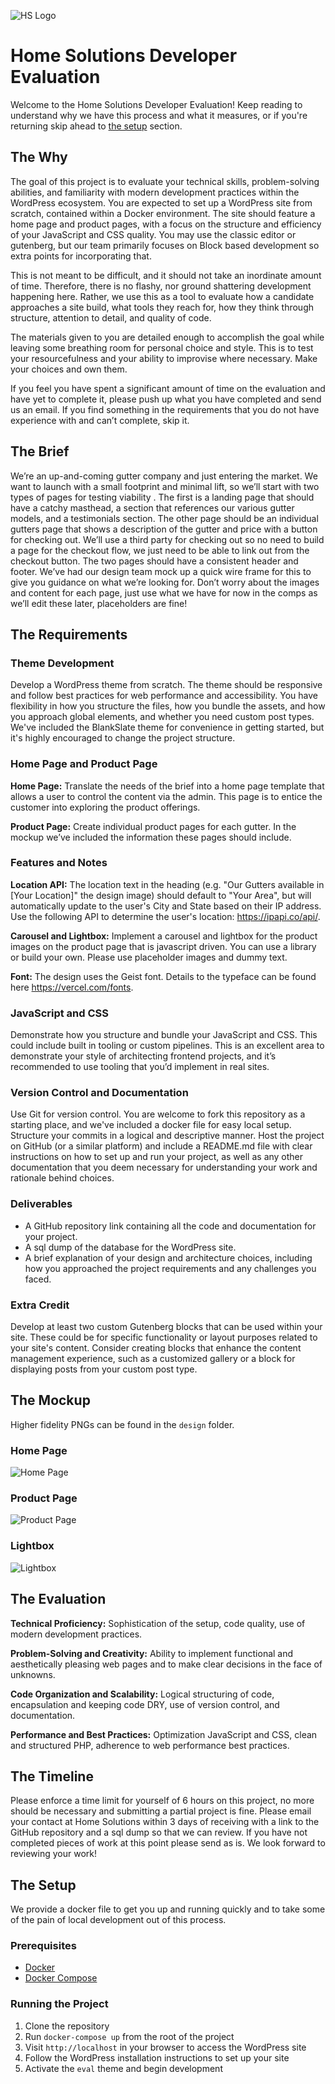 ![HS Logo](./design/HS-logo.jpeg)

# Home Solutions Developer Evaluation
Welcome to the Home Solutions Developer Evaluation! Keep reading to understand why we have this process and what it measures, or if you're returning skip ahead to [the setup](#the-setup) section.

## The Why
The goal of this project is to evaluate your technical skills, problem-solving abilities, and familiarity with modern development practices within the WordPress ecosystem. You are expected to set up a WordPress site from scratch, contained within a Docker environment. The site should feature a home page and product pages, with a focus on the structure and efficiency of your JavaScript and CSS quality. You may use the classic editor or gutenberg, but our team primarily focuses on Block based development so extra points for incorporating that.

This is not meant to be difficult, and it should not take an inordinate amount of time. Therefore, there is no flashy, nor ground shattering development happening here. Rather, we use this as a tool to evaluate how a candidate approaches a site build, what tools they reach for, how they think through structure, attention to detail, and quality of code.

The materials given to you are detailed enough to accomplish the goal while leaving some breathing room for personal choice and style. This is to test your resourcefulness and your ability to improvise where necessary. Make your choices and own them.

If you feel you have spent a significant amount of time on the evaluation and have yet to complete it, please push up what you have completed and send us an email. If you find something in the requirements that you do not have experience with and can’t complete, skip it.

## The Brief
We’re an up-and-coming gutter company and just entering the market. We want to launch with a small footprint and minimal lift, so we’ll start with two types of pages for testing viability . The first is a landing page that should have a catchy masthead, a section that references our various gutter models, and a testimonials section. The other page should be an individual gutters page that shows a description of the gutter and price with a button for checking out. We’ll use a third party for checking out so no need to build a page for the checkout flow, we just need to be able to link out from the checkout button. The two pages should have a consistent header and footer. We’ve had our design team mock up a quick wire frame for this to give you guidance on what we’re looking for. Don’t worry about the images and content for each page, just use what we have for now in the comps as we’ll edit these later, placeholders are fine!

## The Requirements
### Theme Development
Develop a WordPress theme from scratch. The theme should be responsive and follow best practices for web performance and accessibility. You have flexibility in how you structure the files, how you bundle the assets, and how you approach global elements, and whether you need custom post types. We've included the BlankSlate theme for convenience in getting started, but it's highly encouraged to change the project structure.

### Home Page and Product Page
**Home Page:** Translate the needs of the brief into a home page template that allows a user to control the content via the admin. This page is to entice the customer into exploring the product offerings.

**Product Page:** Create individual product pages for each gutter. In the mockup we’ve included the information these pages should include.

### Features and Notes
**Location API:** The location text in the heading (e.g. "Our Gutters available in [Your Location]" the design image) should default to "Your Area", but will automatically update to the user's City and State based on their IP address. Use the following API to determine the user's location: https://ipapi.co/api/. 

**Carousel and Lightbox:** Implement a carousel and lightbox for the product images on the product page that is javascript driven. You can use a library or build your own. Please use placeholder images and dummy text.

**Font:** The design uses the Geist font. Details to the typeface can be found here https://vercel.com/fonts.

### JavaScript and CSS
Demonstrate how you structure and bundle your JavaScript and CSS. This could include built in tooling or custom pipelines. This is an excellent area to demonstrate your style of architecting frontend projects, and it’s recommended to use tooling that you’d implement in real sites.

### Version Control and Documentation
Use Git for version control. You are welcome to fork this repository as a starting place, and we've included a docker file for easy local setup. Structure your commits in a logical and descriptive manner. Host the project on GitHub (or a similar platform) and include a README.md file with clear instructions on how to set up and run your project, as well as any other documentation that you deem necessary for understanding your work and rationale behind choices.

### Deliverables
- A GitHub repository link containing all the code and documentation for your project.
- A sql dump of the database for the WordPress site.
- A brief explanation of your design and architecture choices, including how you approached the project requirements and any challenges you faced.

### Extra Credit
Develop at least two custom Gutenberg blocks that can be used within your site. These could be for specific functionality or layout purposes related to your site's content. Consider creating blocks that enhance the content management experience, such as a customized gallery or a block for displaying posts from your custom post type.

## The Mockup
Higher fidelity PNGs can be found in the `design` folder.

### Home Page
![Home Page](./design/wp-dev-eval-home.png)

### Product Page
![Product Page](./design/wp-dev-eval-product.png)

### Lightbox
![Lightbox](./design/wp-dev-eval-product-lightbox.png)

## The Evaluation
**Technical Proficiency:** Sophistication of the setup, code quality, use of modern development practices.

**Problem-Solving and Creativity:** Ability to implement functional and aesthetically pleasing web pages and to make clear decisions in the face of unknowns.

**Code Organization and Scalability:** Logical structuring of code, encapsulation and keeping code DRY, use of version control, and documentation.

**Performance and Best Practices:** Optimization JavaScript and CSS, clean and structured PHP, adherence to web performance best practices.

## The Timeline
Please enforce a time limit for yourself of 6 hours on this project, no more should be necessary and submitting a partial project is fine. Please email your contact at Home Solutions within 3 days of receiving with a link to the GitHub repository and a sql dump so that we can review. If you have not completed pieces of work at this point please send as is. We look forward to reviewing your work!

## The Setup
We provide a docker file to get you up and running quickly and to take some of the pain of local development out of this process.

### Prerequisites
- [Docker](https://www.docker.com/get-started)
- [Docker Compose](https://docs.docker.com/compose/install/)

### Running the Project
1. Clone the repository
2. Run `docker-compose up` from the root of the project
3. Visit `http://localhost` in your browser to access the WordPress site
4. Follow the WordPress installation instructions to set up your site
5. Activate the `eval` theme and begin development


